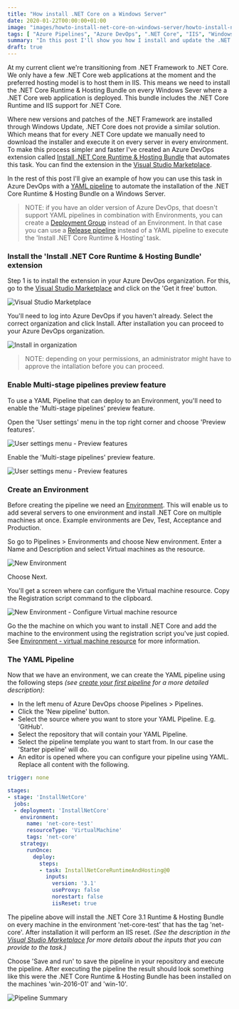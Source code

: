 ```yaml
---
title: "How install .NET Core on a Windows Server"
date: 2020-01-22T00:00:00+01:00
image: "images/howto-install-net-core-on-windows-server/howto-install-net-core-on-windows-server.jpg"
tags: [ "Azure Pipelines", "Azure DevOps", ".NET Core", "IIS", "Windows Server" ]
summary: "In this post I'll show you how I install and update the .NET Core Runtime & Hosting Bundle on Windows Servers using Azure Pipelines."
draft: true
---
```


At my current client we're transitioning from .NET Framework to .NET Core. We only have a few .NET Core web applications at the moment and the preferred hosting model is to host them in IIS. This means we need to install the .NET Core Runtime & Hosting Bundle on every Windows Sever where a .NET Core web application is deployed. This bundle includes the .NET Core Runtime and IIS support for .NET Core.

Where new versions and patches of the .NET Framework are installed through Windows Update, .NET Core does not provide a similar solution. Which means that for every .NET Core update we manually need to download the installer and execute it on every server in every environment. To make this process simpler and faster I've created an Azure DevOps extension called [Install .NET Core Runtime & Hosting Bundle](https://marketplace.visualstudio.com/items?itemName=rbosma.InstallNetCoreRuntimeAndHosting) that automates this task. You can find the extension in the [Visual Studio Marketplace](https://marketplace.visualstudio.com/items?itemName=rbosma.InstallNetCoreRuntimeAndHosting).

In the rest of this post I'll give an example of how you can use this task in Azure DevOps with a [YAML pipeline](https://docs.microsoft.com/en-us/azure/devops/pipelines/yaml-schema?view=azure-devops&tabs=schema%2Cparameter-schema) to automate the installation of the .NET Core Runtime & Hosting Bundle on a Windows Server.

> NOTE: if you have an older version of Azure DevOps, that doesn't support YAML pipelines in combination with Environments, you can create a [Deployment Group](https://docs.microsoft.com/en-us/azure/devops/pipelines/release/deployment-groups/?view=azure-devops) instead of an Environment. In that case you can use a [Release pipeline](https://docs.microsoft.com/en-us/azure/devops/pipelines/release/?view=azure-devops) instead of a YAML pipeline to execute the 'Install .NET Core Runtime & Hosting' task.

### Install the 'Install .NET Core Runtime & Hosting Bundle' extension

Step 1 is to install the extension in your Azure DevOps organization. For this, go to the [Visual Studio Marketplace](https://marketplace.visualstudio.com/items?itemName=rbosma.InstallNetCoreRuntimeAndHosting) and click on the 'Get it free' button. 

![Visual Studio Marketplace](../../../../../images/howto-install-net-core-on-windows-server/visual-studio-marketplace.png)

You'll need to log into Azure DevOps if you haven't already. Select the correct organization and click Install. After installation you can proceed to your Azure DevOps organization.

![Install in organization](../../../../../images/howto-install-net-core-on-windows-server/install-in-azure-devops-organization.png)

> NOTE: depending on your permissions, an administrator might have to approve the intallation before you can proceed.

### Enable Multi-stage pipelines preview feature

To use a YAML Pipeline that can deploy to an Environment, you'll need to enable the 'Multi-stage pipelines' preview feature.

Open the 'User settings' menu in the top right corner and choose 'Preview features'.

![User settings menu - Preview features](../../../../../images/howto-install-net-core-on-windows-server/user-settings-menu-preview-features.png)

Enable the 'Multi-stage pipelines' preview feature.

![User settings menu - Preview features](../../../../../images/howto-install-net-core-on-windows-server/multi-stage-pipelines-preview-feature.png)

### Create an Environment

Before creating the pipeline we need an [Environment](https://docs.microsoft.com/en-us/azure/devops/pipelines/process/environments?view=azure-devops). This will enable us to add several servers to one environment and install .NET Core on multiple machines at once. Example environments are Dev, Test, Acceptance and Production.

So go to Pipelines > Environments and choose New environment. Enter a Name and Description and select Virtual machines as the resource.

![New Environment](../../../../../images/howto-install-net-core-on-windows-server/new-environment.png)

Choose Next.

You'll get a screen where can configure the Virtual machine resource. Copy the Registration script command to the clipboard.

![New Environment - Configure Virtual machine resource](../../../../../images/howto-install-net-core-on-windows-server/new-environment-virtual-machine-rescource.png)

Go the the machine on which you want to install .NET Core and add the machine to the environment using the registration script you've just copied. See [Environment - virtual machine resource](https://docs.microsoft.com/en-us/azure/devops/pipelines/process/environments-virtual-machines?view=azure-devops) for more information.

### The YAML Pipeline

Now that we have an environment, we can create the YAML pipeline using the following steps _(see [create your first pipeline](https://docs.microsoft.com/en-us/azure/devops/pipelines/get-started-yaml?view=azure-devops) for a more detailed description)_:

- In the left menu of Azure DevOps choose Pipelines > Pipelines.
- Click the 'New pipeline' button.
- Select the source where you want to store your YAML Pipeline. E.g. 'GitHub'.
- Select the repository that will contain your YAML Pipeline.
- Select the pipeline template you want to start from. In our case the 'Starter pipeline' will do.
- An editor is opened where you can configure your pipeline using YAML. Replace all content with the following.

```yaml
trigger: none

stages:
- stage: 'InstallNetCore'
  jobs:
  - deployment: 'InstallNetCore'
    environment:
      name: 'net-core-test'
      resourceType: 'VirtualMachine'
      tags: 'net-core'
    strategy:
      runOnce:
        deploy:
          steps:
          - task: InstallNetCoreRuntimeAndHosting@0
            inputs:
              version: '3.1'
              useProxy: false
              norestart: false
              iisReset: true
```

The pipeline above will install the .NET Core 3.1 Runtime & Hosting Bundle on every machine in the environment 'net-core-test' that has the tag 'net-core'. After installation it will perform an IIS reset. _(See the description in the [Visual Studio Marketplace](https://marketplace.visualstudio.com/items?itemName=rbosma.InstallNetCoreRuntimeAndHosting) for more details about the inputs that you can provide to the task.)_

Choose 'Save and run' to save the pipeline in your repository and execute the pipeline. After executing the pipeline the result should look something like this were the .NET Core Runtime & Hosting Bundle has been installed on the machines 'win-2016-01' and 'win-10'.

![Pipeline Summary](../../../../../images/howto-install-net-core-on-windows-server/pipeline-summary.png)
